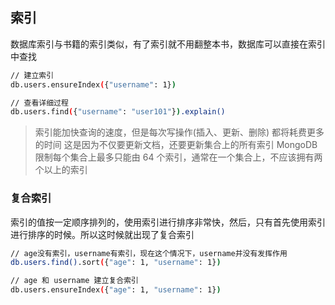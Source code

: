 ## 索引

数据库索引与书籍的索引类似，有了索引就不用翻整本书，数据库可以直接在索引中查找

```bash
// 建立索引
db.users.ensureIndex({"username": 1})

// 查看详细过程
db.users.find({"username": "user101"}).explain()
```

> 索引能加快查询的速度，但是每次写操作(插入、更新、删除) 都将耗费更多的时间
> 这是因为不仅要更新文档，还要更新集合上的所有索引
> MongoDB 限制每个集合上最多只能由 64 个索引，通常在一个集合上，不应该拥有两个以上的索引

### 复合索引

索引的值按一定顺序排列的，使用索引进行排序非常快，然后，只有首先使用索引进行排序的时候。所以这时候就出现了复合索引

```bash
// age没有索引，username有索引，现在这个情况下，username并没有发挥作用
db.users.find().sort({"age": 1, "username": 1})

// age 和 username 建立复合索引
db.users.ensureIndex({"age": 1, "username": 1})
```
